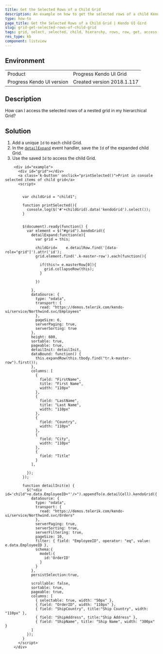 ```yaml
---
title: Get the Selected Rows of a Child Grid
description: An example on how to get the selected rows of a child Kendo UI Grid.
type: how-to
page_title: Get the Selected Rows of a Child Grid | Kendo UI Gird
slug: grid-get-selected-rows-of-child-grid
tags: grid, select, selected, child, hierarchy, rows, row, get, access
res_type: kb
component: listview
---
```


## Environment

<table>
 <tr>
  <td>Product</td>
  <td>Progress Kendo UI Grid</td>
 </tr>
 <tr>
  <td>Progress Kendo UI version</td>
  <td>Created version 2018.1.117</td>
 </tr>
</table>

## Description

How can I access the selected rows of a nested grid in my hierarchical Grid?

## Solution

1. Add a unique `Id` to each child Grid.
2. In the [`detailExpand`](https://docs.telerik.com/kendo-ui/api/javascript/ui/grid/events/detailexpand) event handler, save the `Id` of the expanded child Grid.
3. Use the saved `Id` to access the child Grid.

```dojo
    <div id="example">
      <div id="grid"></div>
      <a class='k-button' onclick="printSelected()">Print in console selected items of child grid</a>
      <script>


        var childGrid = "child1";

        function printSelected(){
          console.log($('#'+childGrid).data('kendoGrid').select());
        }


        $(document).ready(function() {
          var element = $("#grid").kendoGrid({
            detailExpand:function(e){
              var grid = this;		

              childGrid=	e.detailRow.find('[data-role="grid"]').attr('id');
              grid.element.find('.k-master-row').each(function(){

                if(this!= e.masterRow[0]){
                  grid.collapseRow(this);
                }							 

              })						

            },
            dataSource: {
              type: "odata",
              transport: {
                read: "https://demos.telerik.com/kendo-ui/service/Northwind.svc/Employees"
              },
              pageSize: 6,
              serverPaging: true,
              serverSorting: true
            },
            height: 600,
            sortable: true,
            pageable: true,
            detailInit: detailInit,
            dataBound: function() {
              this.expandRow(this.tbody.find("tr.k-master-row").first());
            },
            columns: [
              {
                field: "FirstName",
                title: "First Name",
                width: "110px"
              },
              {
                field: "LastName",
                title: "Last Name",
                width: "110px"
              },
              {
                field: "Country",
                width: "110px"
              },
              {
                field: "City",
                width: "110px"
              },
              {
                field: "Title"
              }
            ],

          });
        });

        function detailInit(e) {
          $("<div id='child"+e.data.EmployeeID+"'/>").appendTo(e.detailCell).kendoGrid({
            dataSource: {
              type: "odata",
              transport: {
                read: "https://demos.telerik.com/kendo-ui/service/Northwind.svc/Orders"
              },
              serverPaging: true,
              serverSorting: true,
              serverFiltering: true,
              pageSize: 10,
              filter: { field: "EmployeeID", operator: "eq", value: e.data.EmployeeID },
              schema:{
                model:{
                  id:'OrderID'
                }
              }
            },
            persistSelection:true,

            scrollable: false,
            sortable: true,
            pageable: true,
            columns: [
              { selectable: true, width: "50px" },
              { field: "OrderID", width: "110px" },
              { field: "ShipCountry", title:"Ship Country", width: "110px" },
              { field: "ShipAddress", title:"Ship Address" },
              { field: "ShipName", title: "Ship Name", width: "300px" }
            ]
          });
        }
      </script>
    </div>
```
